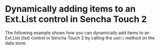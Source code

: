 # Dynamically adding items to an Ext.List control in Sencha Touch 2 #

The following example shows how you can dynamically add items to an Ext.List (list) control in Sencha Touch 2 by calling the `add()` method on the data store.
